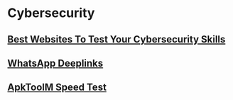 # **Cybersecurity**

## [Best Websites To Test Your Cybersecurity Skills](./cybersecurity/cyberskills)
## [WhatsApp Deeplinks](./cybersecurity/deeplink.md)
## [ApkToolM Speed Test](./cybersecurity/apktoolm)